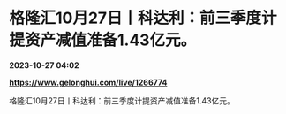 # 格隆汇10月27日丨科达利：前三季度计提资产减值准备1.43亿元。

**2023-10-27 04:02**

**https://www.gelonghui.com/live/1266774**

格隆汇10月27日丨科达利：前三季度计提资产减值准备1.43亿元。
